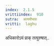 ```yaml
---
index:  2.1.5
vrittiindex:  910
sutra:  अव्ययीभावः
vritti:  laghu 
---
```


अधिकारोऽयं प्राक् तत्पुरुषात्..


